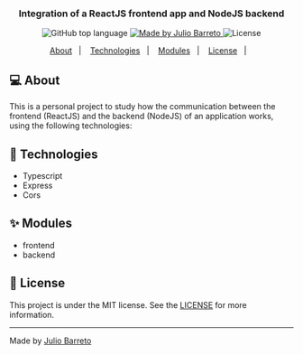 <h3 align="center">
  Integration of a ReactJS frontend app and NodeJS backend
</h3>

<p align="center">
  <img alt="GitHub top language" src="https://img.shields.io/github/languages/top/jcobarreto/react-node-integration-1?style=flat">

  <a href="https://rocketseat.com.br">
    <img alt="Made by Julio Barreto" src="https://img.shields.io/badge/made%20by-Julio%20Barreto-orange">
  </a>

  <img alt="License" src="https://img.shields.io/badge/license-MIT-%2304D361">

</p>

<p align="center">
  <a href="#-about">About</a>&nbsp;&nbsp;&nbsp;|&nbsp;&nbsp;&nbsp;
  <a href="#-technologies">Technologies</a>&nbsp;&nbsp;&nbsp;|&nbsp;&nbsp;&nbsp;
  <a href="#-modules">Modules</a>&nbsp;&nbsp;&nbsp;|&nbsp;&nbsp;&nbsp;
  <a href="#-license">License</a>&nbsp;&nbsp;&nbsp;|&nbsp;&nbsp;&nbsp;
</p>


## 💻 About

This is a personal project to study how the communication between the frontend (ReactJS) and the backend (NodeJS) of an application works, using the following technologies:


## 🚀 Technologies

- Typescript
- Express
- Cors


## ✨ Modules

- frontend
- backend


## 📄 License

This project is under the MIT license. See the [LICENSE](https://github.com/git/git-scm.com/blob/master/MIT-LICENSE.txt) for more information.

---

Made by <a href="https://www.linkedin.com/in/jcobarreto">Julio Barreto</a>